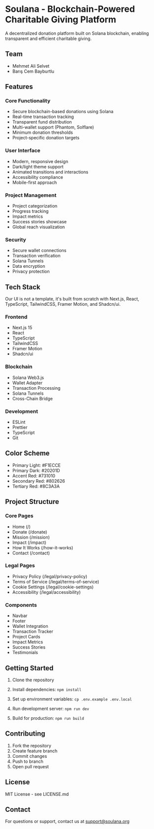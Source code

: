 # Soulana - Blockchain-Powered Charitable Giving Platform

A decentralized donation platform built on Solana blockchain, enabling transparent and efficient charitable giving.

## Team

- Mehmet Ali Selvet
- Barış Cem Bayburtlu

## Features

### Core Functionality
- Secure blockchain-based donations using Solana
- Real-time transaction tracking
- Transparent fund distribution
- Multi-wallet support (Phantom, Solflare)
- Minimum donation thresholds
- Project-specific donation targets

### User Interface
- Modern, responsive design
- Dark/light theme support
- Animated transitions and interactions
- Accessibility compliance
- Mobile-first approach

### Project Management
- Project categorization
- Progress tracking
- Impact metrics
- Success stories showcase
- Global reach visualization

### Security
- Secure wallet connections
- Transaction verification
- Solana Tunnels
- Data encryption
- Privacy protection

## Tech Stack
Our UI is not a template, it's built from scratch with Next.js, React, TypeScript, TailwindCSS, Framer Motion, and Shadcn/ui.

### Frontend
- Next.js 15
- React
- TypeScript
- TailwindCSS
- Framer Motion
- Shadcn/ui

### Blockchain
- Solana Web3.js
- Wallet Adapter
- Transaction Processing
- Solana Tunnels
- Cross-Chain Bridge
### Development
- ESLint
- Prettier
- TypeScript
- Git

## Color Scheme
- Primary Light: #F1ECCE
- Primary Dark: #20201D
- Accent Red: #731010
- Secondary Red: #802626
- Tertiary Red: #8C3A3A

## Project Structure

### Core Pages
- Home (/)
- Donate (/donate)
- Mission (/mission)
- Impact (/impact)
- How It Works (/how-it-works)
- Contact (/contact)

### Legal Pages
- Privacy Policy (/legal/privacy-policy)
- Terms of Service (/legal/terms-of-service)
- Cookie Settings (/legal/cookie-settings)
- Accessibility (/legal/accessibility)

### Components
- Navbar
- Footer
- Wallet Integration
- Transaction Tracker
- Project Cards
- Impact Metrics
- Success Stories
- Testimonials

## Getting Started

1. Clone the repository
2. Install dependencies:
   `npm install`

3. Set up environment variables:
   `cp .env.example .env.local`

4. Run development server:
   `npm run dev`

5. Build for production:
   `npm run build`

## Contributing

1. Fork the repository
2. Create feature branch
3. Commit changes
4. Push to branch
5. Open pull request

## License

MIT License - see LICENSE.md

## Contact

For questions or support, contact us at support@soulana.org